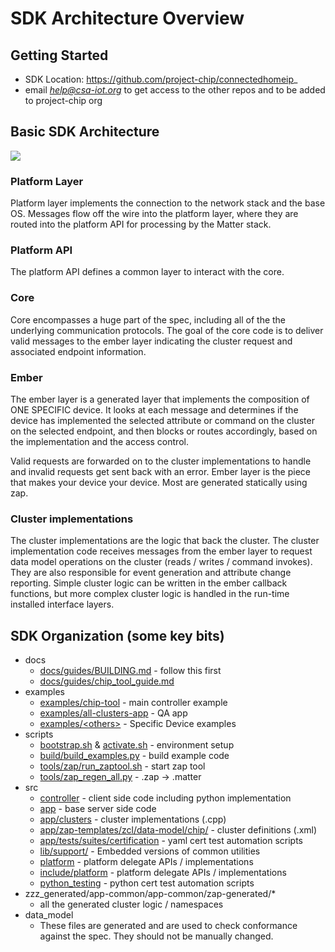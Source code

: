 ﻿# SDK Architecture Overview

## Getting Started

-   SDK Location:
    [https://github\.com/project\-chip/connectedhomeip](https://github.com/project-chip/connectedhomeip)\_
-   email _[help@csa\-iot\.org](https://github.com/project-chip/connectedhomeip/blob/master/mailto:help@csa-iot.org)_ to get access to the
    other repos and to be added to project\-chip org

## Basic SDK Architecture

![](img/SDK_layers.png)

### Platform Layer

Platform layer implements the connection to the network stack and the base OS.
Messages flow off the wire into the platform layer, where they are routed into
the platform API for processing by the Matter stack.

### Platform API

The platform API defines a common layer to interact with the core.

### Core

Core encompasses a huge part of the spec, including all of the the underlying
communication protocols. The goal of the core code is to deliver valid messages
to the ember layer indicating the cluster request and associated endpoint
information.

### Ember

The ember layer is a generated layer that implements the composition of ONE
SPECIFIC device. It looks at each message and determines if the device has
implemented the selected attribute or command on the cluster on the selected
endpoint, and then blocks or routes accordingly, based on the implementation and
the access control.

Valid requests are forwarded on to the cluster implementations to handle and
invalid requests get sent back with an error. Ember layer is the piece that
makes your device your device. Most are generated statically using zap.

### Cluster implementations

The cluster implementations are the logic that back the cluster. The cluster
implementation code receives messages from the ember layer to request data model
operations on the cluster (reads / writes / command invokes). They are also
responsible for event generation and attribute change reporting. Simple cluster
logic can be written in the ember callback functions, but more complex cluster
logic is handled in the run-time installed interface layers.

## SDK Organization (some key bits)

-   docs
    -   [docs/guides/BUILDING\.md](https://github.com/project-chip/connectedhomeip/blob/master/docs/guides/BUILDING.md) -
        follow this first
    -   [docs/guides/chip_tool_guide.md](https://github.com/project-chip/connectedhomeip/blob/master/docs/guides/chip_tool_guide.md)
-   examples
    -   [examples/chip-tool](https://github.com/project-chip/connectedhomeip/blob/master/examples/chip-tool) -
        main controller example
    -   [examples/all-clusters-app](https://github.com/project-chip/connectedhomeip/blob/master/examples/all-clusters-app) -
        QA app
    -   [examples/\<others\>](https://github.com/project-chip/connectedhomeip/blob/master/examples) -
        Specific Device examples
-   scripts
    -   [bootstrap.sh](https://github.com/project-chip/connectedhomeip/blob/master/scripts/bootstrap.sh)
        &
        [activate.sh](https://github.com/project-chip/connectedhomeip/blob/master/scripts/activate.sh) -
        environment setup
    -   [build/build_examples.py](https://github.com/project-chip/connectedhomeip/blob/master/scripts/build/build_examples.py) -
        build example code
    -   [tools/zap/run_zaptool.sh](https://github.com/project-chip/connectedhomeip/blob/master/scripts/tools/zap/run_zaptool.sh) -
        start zap tool
    -   [tools/zap_regen_all.py](https://github.com/project-chip/connectedhomeip/blob/master/scripts/tools/zap_regen_all.py) -
        .zap -> .matter
-   src
    -   [controller](https://github.com/project-chip/connectedhomeip/blob/master/src/controller/) -
        client side code including python implementation
    -   [app](https://github.com/project-chip/connectedhomeip/blob/master/src/app) -
        base server side code
    -   [app/clusters](https://github.com/project-chip/connectedhomeip/blob/master/src/app/clusters) -
        cluster implementations (.cpp)
    -   [app/zap-templates/zcl/data-model/chip/](https://github.com/project-chip/connectedhomeip/blob/master/src/app/zap-templates/zcl/data-model/chip/) -
        cluster definitions (.xml)
    -   [app/tests/suites/certification](https://github.com/project-chip/connectedhomeip/blob/master/src/app/tests/suites/certification) -
        yaml cert test automation scripts
    -   [lib/support/](https://github.com/project-chip/connectedhomeip/blob/master/src/lib/support/) -
        Embedded versions of common utilities
    -   [platform](https://github.com/project-chip/connectedhomeip/blob/master/src/platform) -
        platform delegate APIs / implementations
    -   [include/platform](https://github.com/project-chip/connectedhomeip/blob/master/src/include/platform) -
        platform delegate APIs / implementations
    -   [python_testing](https://github.com/project-chip/connectedhomeip/blob/master/src/python_testing) -
        python cert test automation scripts
-   zzz_generated/app-common/app-common/zap-generated/\*
    -   all the generated cluster logic / namespaces
-   data_model
    -   These files are generated and are used to check conformance against the
        spec. They should not be manually changed.

